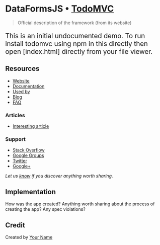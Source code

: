 # DataFormsJS • [TodoMVC](http://todomvc.com)

> Official description of the framework (from its website)

<p style="font-size:1.5em;">
This is an initial undocumented demo. To run install todomvc using npm in this directly then open [index.html] directly from your file viewer.
</p>

## Resources

- [Website]()
- [Documentation]()
- [Used by]()
- [Blog]()
- [FAQ]()

### Articles

- [Interesting article]()

### Support

- [Stack Overflow](http://stackoverflow.com/questions/tagged/__)
- [Google Groups]()
- [Twitter](http://twitter.com/__)
- [Google+]()

*Let us [know](https://github.com/tastejs/todomvc/issues) if you discover anything worth sharing.*


## Implementation

How was the app created? Anything worth sharing about the process of creating the app? Any spec violations?


## Credit

Created by [Your Name](http://your-website.com)
